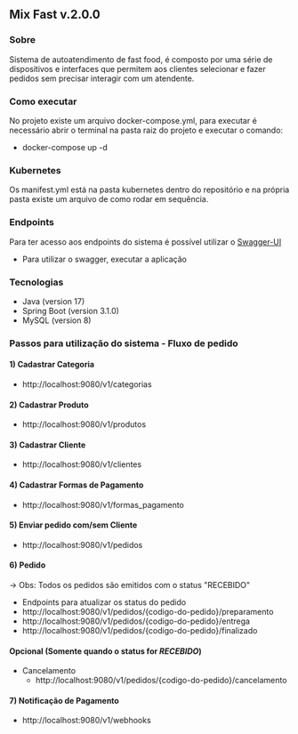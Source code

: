 ## Mix Fast v.2.0.0

### Sobre

Sistema de autoatendimento de fast food, é composto por uma série de dispositivos e interfaces que permitem aos clientes
selecionar e fazer pedidos sem precisar interagir com um atendente.

### Como executar

No projeto existe um arquivo docker-compose.yml, para executar é necessário abrir o terminal na
pasta raiz do projeto e executar o comando:
- docker-compose up -d

### Kubernetes
Os manifest.yml está na pasta kubernetes dentro do repositório e na própria pasta existe um arquivo de 
como rodar em sequência.

### Endpoints

Para ter acesso aos endpoints do sistema é possível utilizar o
[Swagger-UI](http://localhost:9080/swagger-ui/index.html) 
- Para utilizar o swagger, executar a aplicação

### Tecnologias

- Java (version 17)
- Spring Boot (version 3.1.0)
- MySQL (version 8)

### Passos para utilização do sistema - Fluxo de pedido

#### 1) Cadastrar Categoria
- http://localhost:9080/v1/categorias

#### 2) Cadastrar Produto
- http://localhost:9080/v1/produtos

#### 3) Cadastrar Cliente
- http://localhost:9080/v1/clientes

#### 4) Cadastrar Formas de Pagamento
- http://localhost:9080/v1/formas_pagamento

#### 5) Enviar pedido com/sem Cliente
- http://localhost:9080/v1/pedidos

#### 6) Pedido
-> Obs: Todos os pedidos são emitidos com o status "RECEBIDO"

- Endpoints para atualizar os status do pedido
- http://localhost:9080/v1/pedidos/{codigo-do-pedido}/preparamento
- http://localhost:9080/v1/pedidos/{codigo-do-pedido}/entrega
- http://localhost:9080/v1/pedidos/{codigo-do-pedido}/finalizado

#### Opcional (Somente quando o status for *RECEBIDO*)
* Cancelamento
  - http://localhost:9080/v1/pedidos/{codigo-do-pedido}/cancelamento

#### 7) Notificação de Pagamento
- http://localhost:9080/v1/webhooks



